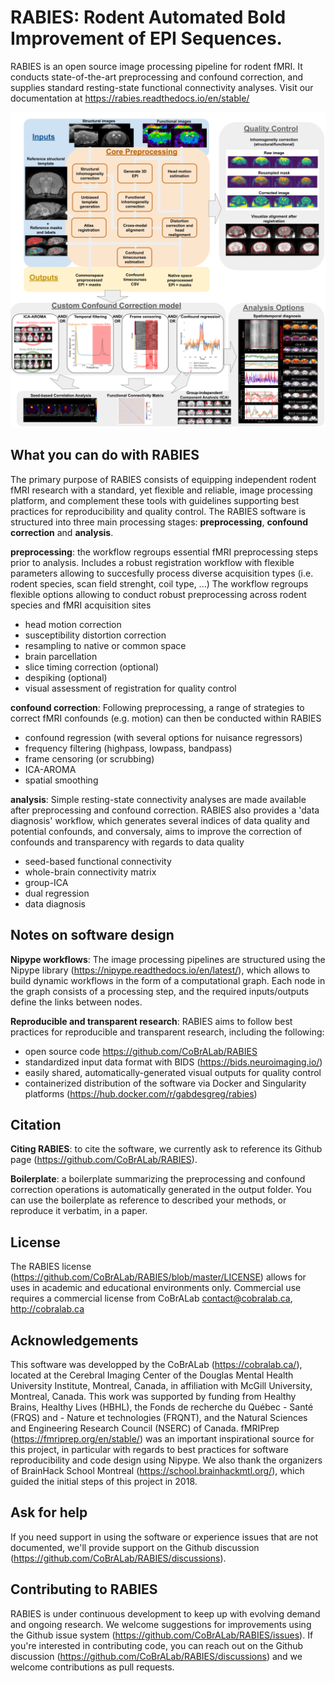 # RABIES: Rodent Automated Bold Improvement of EPI Sequences.

RABIES is an open source image processing pipeline for rodent fMRI. It conducts state-of-the-art preprocessing and confound correction, and supplies standard resting-state functional connectivity analyses. Visit our documentation at https://rabies.readthedocs.io/en/stable/

![Processing Schema](docs/pics/RABIES_schema.png)

## What you can do with RABIES

The primary purpose of RABIES consists of equipping independent rodent fMRI research with a standard, yet flexible and reliable, image processing platform, 
and complement these tools with guidelines supporting best practices for reproducibility and quality control. The RABIES software is structured into three main processing stages: **preprocessing**, **confound correction** and **analysis**. 

**preprocessing**: the workflow regroups essential fMRI preprocessing steps prior to analysis. Includes a robust registration workflow with flexible parameters allowing to succesfully process diverse acquisition types (i.e. rodent species, scan field strenght, coil type, ...)
The workflow regroups flexible options allowing to conduct robust preprocessing across rodent species and fMRI acquisition sites
- head motion correction
- susceptibility distortion correction
- resampling to native or common space
- brain parcellation
- slice timing correction (optional)
- despiking (optional)
- visual assessment of registration for quality control

**confound correction**: Following preprocessing, a range of strategies to correct fMRI confounds (e.g. motion) can then be conducted within RABIES
- confound regression (with several options for nuisance regressors)
- frequency filtering (highpass, lowpass, bandpass)
- frame censoring (or scrubbing)
- ICA-AROMA
- spatial smoothing

**analysis**: Simple resting-state connectivity analyses are made available after preprocessing and confound correction. RABIES also provides a 'data diagnosis' workflow, which generates several indices of data quality and potential confounds, and conversaly, aims to improve the correction of confounds and transparency with regards to data quality
- seed-based functional connectivity
- whole-brain connectivity matrix
- group-ICA
- dual regression
- data diagnosis


## Notes on software design

**Nipype workflows**: The image processing pipelines are structured using the Nipype library (https://nipype.readthedocs.io/en/latest/), which allows to build dynamic workflows in the form of a computational graph. Each node in the graph consists of a processing step, and the required inputs/outputs define the links between nodes.

**Reproducible and transparent research**: RABIES aims to follow best practices for reproducible and transparent research, including the following:
- open source code https://github.com/CoBrALab/RABIES
- standardized input data format with BIDS (https://bids.neuroimaging.io/)
- easily shared, automatically-generated visual outputs for quality control
- containerized distribution of the software via Docker and Singularity platforms (https://hub.docker.com/r/gabdesgreg/rabies)

## Citation

**Citing RABIES**: to cite the software, we currently ask to reference its Github page (https://github.com/CoBrALab/RABIES).

**Boilerplate**: a boilerplate summarizing the preprocessing and confound correction operations is automatically generated in the output folder. You can use the boilerplate as reference to described your methods, or reproduce it verbatim, in a paper.

## License
The RABIES license (https://github.com/CoBrALab/RABIES/blob/master/LICENSE) allows for uses in academic and educational environments only. Commercial use requires a commercial license from CoBrALab <contact@cobralab.ca>, http://cobralab.ca

## Acknowledgements
This software was developped by the CoBrALab (https://cobralab.ca/), located at the Cerebral Imaging Center of the Douglas Mental Health University Institute, Montreal, Canada, in affiliation with McGill University, Montreal, Canada. This work was supported by funding from Healthy Brains, Healthy Lives (HBHL), the Fonds de recherche du Québec - Santé (FRQS) and - Nature et technologies (FRQNT), and the Natural Sciences and Engineering Research Council (NSERC) of Canada. fMRIPrep (https://fmriprep.org/en/stable/) was an important inspirational source for this project, in particular with regards to best practices for software reproducibility and code design using Nipype. We also thank the organizers of BrainHack School Montreal (https://school.brainhackmtl.org/), which guided the initial steps of this project in 2018.


## Ask for help
If you need support in using the software or experience issues that are not documented, we'll provide support on the Github discussion (https://github.com/CoBrALab/RABIES/discussions).

## Contributing to RABIES

RABIES is under continuous development to keep up with evolving demand and ongoing research. We welcome suggestions for improvements using the Github issue system (https://github.com/CoBrALab/RABIES/issues). If you're interested in contributing code, you can reach out on the Github discussion (https://github.com/CoBrALab/RABIES/discussions) and we welcome contributions as pull requests.
